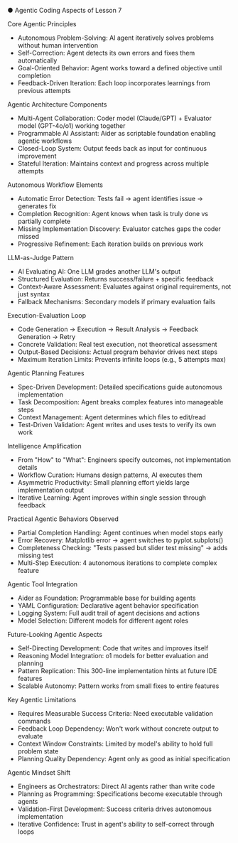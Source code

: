 ● Agentic Coding Aspects of Lesson 7

  Core Agentic Principles

  - Autonomous Problem-Solving: AI agent iteratively solves problems without human intervention
  - Self-Correction: Agent detects its own errors and fixes them automatically
  - Goal-Oriented Behavior: Agent works toward a defined objective until completion
  - Feedback-Driven Iteration: Each loop incorporates learnings from previous attempts

  Agentic Architecture Components

  - Multi-Agent Collaboration: Coder model (Claude/GPT) + Evaluator model (GPT-4o/o1) working
  together
  - Programmable AI Assistant: Aider as scriptable foundation enabling agentic workflows
  - Closed-Loop System: Output feeds back as input for continuous improvement
  - Stateful Iteration: Maintains context and progress across multiple attempts

  Autonomous Workflow Elements

  - Automatic Error Detection: Tests fail → agent identifies issue → generates fix
  - Completion Recognition: Agent knows when task is truly done vs partially complete
  - Missing Implementation Discovery: Evaluator catches gaps the coder missed
  - Progressive Refinement: Each iteration builds on previous work

  LLM-as-Judge Pattern

  - AI Evaluating AI: One LLM grades another LLM's output
  - Structured Evaluation: Returns success/failure + specific feedback
  - Context-Aware Assessment: Evaluates against original requirements, not just syntax
  - Fallback Mechanisms: Secondary models if primary evaluation fails

  Execution-Evaluation Loop

  - Code Generation → Execution → Result Analysis → Feedback Generation → Retry
  - Concrete Validation: Real test execution, not theoretical assessment
  - Output-Based Decisions: Actual program behavior drives next steps
  - Maximum Iteration Limits: Prevents infinite loops (e.g., 5 attempts max)

  Agentic Planning Features

  - Spec-Driven Development: Detailed specifications guide autonomous implementation
  - Task Decomposition: Agent breaks complex features into manageable steps
  - Context Management: Agent determines which files to edit/read
  - Test-Driven Validation: Agent writes and uses tests to verify its own work

  Intelligence Amplification

  - From "How" to "What": Engineers specify outcomes, not implementation details
  - Workflow Curation: Humans design patterns, AI executes them
  - Asymmetric Productivity: Small planning effort yields large implementation output
  - Iterative Learning: Agent improves within single session through feedback

  Practical Agentic Behaviors Observed

  - Partial Completion Handling: Agent continues when model stops early
  - Error Recovery: Matplotlib error → agent switches to pyplot.subplots()
  - Completeness Checking: "Tests passed but slider test missing" → adds missing test
  - Multi-Step Execution: 4 autonomous iterations to complete complex feature

  Agentic Tool Integration

  - Aider as Foundation: Programmable base for building agents
  - YAML Configuration: Declarative agent behavior specification
  - Logging System: Full audit trail of agent decisions and actions
  - Model Selection: Different models for different agent roles

  Future-Looking Agentic Aspects

  - Self-Directing Development: Code that writes and improves itself
  - Reasoning Model Integration: o1 models for better evaluation and planning
  - Pattern Replication: This 300-line implementation hints at future IDE features
  - Scalable Autonomy: Pattern works from small fixes to entire features

  Key Agentic Limitations

  - Requires Measurable Success Criteria: Need executable validation commands
  - Feedback Loop Dependency: Won't work without concrete output to evaluate
  - Context Window Constraints: Limited by model's ability to hold full problem state
  - Planning Quality Dependency: Agent only as good as initial specification

  Agentic Mindset Shift

  - Engineers as Orchestrators: Direct AI agents rather than write code
  - Planning as Programming: Specifications become executable through agents
  - Validation-First Development: Success criteria drives autonomous implementation
  - Iterative Confidence: Trust in agent's ability to self-correct through loops